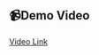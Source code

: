## 📹Demo Video

[Video Link](https://drive.google.com/file/d/1YidkdvfglcyJEIpBtalhDC58Jj_p7V3A/view?usp=drivesdk)
